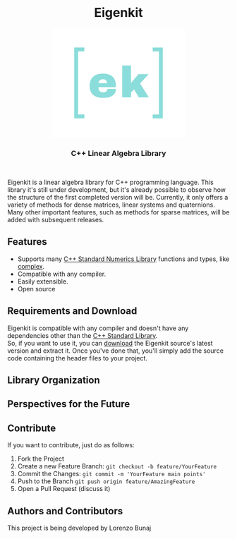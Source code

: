 <br/>
<div align="center">
  <h1>Eigenkit</h2>
  <img src="https://github.com/lorenzobunaj/eigenkit/blob/main/eigenkit-github.svg" width="300"/>
  <h3>
    C++ Linear Algebra Library
  </h3>
</div>
<br/>

Eigenkit is a linear algebra library for C++ programming language.
This library it's still under development, but it's already possible to observe how the structure of the first completed version will be. Currently, it only offers a variety of methods for dense matrices, linear systems and quaternions. Many other important features, such as methods for sparse matrices, will be added with subsequent releases.

## Features

- Supports many [C++ Standard Numerics Library](https://en.cppreference.com/w/cpp/numeric) functions and types, like [complex](https://en.cppreference.com/w/cpp/numeric/complex).
- Compatible with any compiler.
- Easily extensible.
- Open source

## Requirements and Download

Eigenkit is compatible with any compiler and doesn't have any dependencies other than the [C++ Standard Library](https://en.cppreference.com/w/cpp/standard_library).  
So, if you want to use it, you can [download](https://eigenkit.org/docs/getting-started/download.html) the Eigenkit source's latest version and extract it. Once you've done that, you'll simply add the source code containing the header files to your project.

## Library Organization

## Perspectives for the Future

## Contribute

If you want to contribute, just do as follows:
1. Fork the Project
2. Create a new Feature Branch: `git checkout -b feature/YourFeature`
3. Commit the Changes: `git commit -m 'YourFeature main points'`
4. Push to the Branch `git push origin feature/AmazingFeature`
5. Open a Pull Request (discuss it)

## Authors and Contributors

This project is being developed by Lorenzo Bunaj

